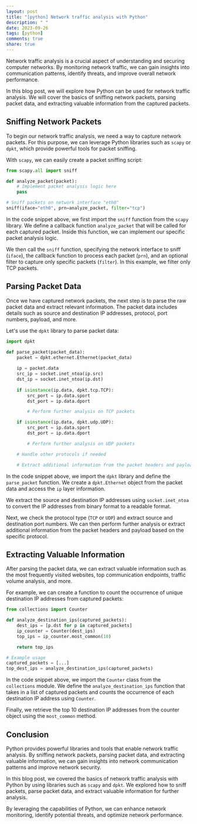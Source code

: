 ```yaml
---
layout: post
title: "[python] Network traffic analysis with Python"
description: " "
date: 2023-09-26
tags: [python]
comments: true
share: true
---
```


Network traffic analysis is a crucial aspect of understanding and securing computer networks. By monitoring network traffic, we can gain insights into communication patterns, identify threats, and improve overall network performance.

In this blog post, we will explore how Python can be used for network traffic analysis. We will cover the basics of sniffing network packets, parsing packet data, and extracting valuable information from the captured packets.

## Sniffing Network Packets
To begin our network traffic analysis, we need a way to capture network packets. For this purpose, we can leverage Python libraries such as `scapy` or `dpkt`, which provide powerful tools for packet sniffing.

With `scapy`, we can easily create a packet sniffing script:

```python
from scapy.all import sniff

def analyze_packet(packet):
    # Implement packet analysis logic here
    pass

# Sniff packets on network interface "eth0"
sniff(iface="eth0", prn=analyze_packet, filter="tcp")
```

In the code snippet above, we first import the `sniff` function from the `scapy` library. We define a callback function `analyze_packet` that will be called for each captured packet. Inside this function, we can implement our specific packet analysis logic.

We then call the `sniff` function, specifying the network interface to sniff (`iface`), the callback function to process each packet (`prn`), and an optional filter to capture only specific packets (`filter`). In this example, we filter only TCP packets.

## Parsing Packet Data
Once we have captured network packets, the next step is to parse the raw packet data and extract relevant information. The packet data includes details such as source and destination IP addresses, protocol, port numbers, payload, and more.

Let's use the `dpkt` library to parse packet data:

```python
import dpkt

def parse_packet(packet_data):
    packet = dpkt.ethernet.Ethernet(packet_data)
    
    ip = packet.data
    src_ip = socket.inet_ntoa(ip.src)
    dst_ip = socket.inet_ntoa(ip.dst)
    
    if isinstance(ip.data, dpkt.tcp.TCP):
        src_port = ip.data.sport
        dst_port = ip.data.dport

        # Perform further analysis on TCP packets

    if isinstance(ip.data, dpkt.udp.UDP):
        src_port = ip.data.sport
        dst_port = ip.data.dport

        # Perform further analysis on UDP packets

    # Handle other protocols if needed

    # Extract additional information from the packet headers and payload

```

In the code snippet above, we import the `dpkt` library and define the `parse_packet` function. We create a `dpkt.Ethernet` object from the packet data and access the `ip` layer information.

We extract the source and destination IP addresses using `socket.inet_ntoa` to convert the IP addresses from binary format to a readable format.

Next, we check the protocol type (`TCP` or `UDP`) and extract source and destination port numbers. We can then perform further analysis or extract additional information from the packet headers and payload based on the specific protocol.

## Extracting Valuable Information
After parsing the packet data, we can extract valuable information such as the most frequently visited websites, top communication endpoints, traffic volume analysis, and more.

For example, we can create a function to count the occurrence of unique destination IP addresses from captured packets:

```python
from collections import Counter

def analyze_destination_ips(captured_packets):
    dest_ips = [p.dst for p in captured_packets]
    ip_counter = Counter(dest_ips)
    top_ips = ip_counter.most_common(10)

    return top_ips

# Example usage
captured_packets = [...]
top_dest_ips = analyze_destination_ips(captured_packets)
```

In the code snippet above, we import the `Counter` class from the `collections` module. We define the `analyze_destination_ips` function that takes in a list of captured packets and counts the occurrence of each destination IP address using `Counter`.

Finally, we retrieve the top 10 destination IP addresses from the counter object using the `most_common` method.

## Conclusion
Python provides powerful libraries and tools that enable network traffic analysis. By sniffing network packets, parsing packet data, and extracting valuable information, we can gain insights into network communication patterns and improve network security.

In this blog post, we covered the basics of network traffic analysis with Python by using libraries such as `scapy` and `dpkt`. We explored how to sniff packets, parse packet data, and extract valuable information for further analysis.

By leveraging the capabilities of Python, we can enhance network monitoring, identify potential threats, and optimize network performance.